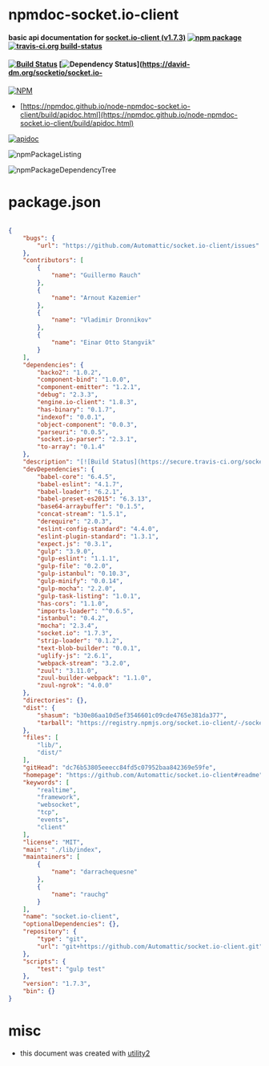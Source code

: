 # npmdoc-socket.io-client

#### basic api documentation for  [socket.io-client (v1.7.3)](https://github.com/Automattic/socket.io-client#readme)  [![npm package](https://img.shields.io/npm/v/npmdoc-socket.io-client.svg?style=flat-square)](https://www.npmjs.org/package/npmdoc-socket.io-client) [![travis-ci.org build-status](https://api.travis-ci.org/npmdoc/node-npmdoc-socket.io-client.svg)](https://travis-ci.org/npmdoc/node-npmdoc-socket.io-client)

#### [![Build Status](https://secure.travis-ci.org/socketio/socket.io-client.svg?branch=master)](http://travis-ci.org/socketio/socket.io-client) [![Dependency Status](https://david-dm.org/socketio/socket.io-client.svg)](https://david-dm.org/socketio/socket.io-

[![NPM](https://nodei.co/npm/socket.io-client.png?downloads=true&downloadRank=true&stars=true)](https://www.npmjs.com/package/socket.io-client)

- [https://npmdoc.github.io/node-npmdoc-socket.io-client/build/apidoc.html](https://npmdoc.github.io/node-npmdoc-socket.io-client/build/apidoc.html)

[![apidoc](https://npmdoc.github.io/node-npmdoc-socket.io-client/build/screenCapture.buildCi.browser.%252Ftmp%252Fbuild%252Fapidoc.html.png)](https://npmdoc.github.io/node-npmdoc-socket.io-client/build/apidoc.html)

![npmPackageListing](https://npmdoc.github.io/node-npmdoc-socket.io-client/build/screenCapture.npmPackageListing.svg)

![npmPackageDependencyTree](https://npmdoc.github.io/node-npmdoc-socket.io-client/build/screenCapture.npmPackageDependencyTree.svg)



# package.json

```json

{
    "bugs": {
        "url": "https://github.com/Automattic/socket.io-client/issues"
    },
    "contributors": [
        {
            "name": "Guillermo Rauch"
        },
        {
            "name": "Arnout Kazemier"
        },
        {
            "name": "Vladimir Dronnikov"
        },
        {
            "name": "Einar Otto Stangvik"
        }
    ],
    "dependencies": {
        "backo2": "1.0.2",
        "component-bind": "1.0.0",
        "component-emitter": "1.2.1",
        "debug": "2.3.3",
        "engine.io-client": "1.8.3",
        "has-binary": "0.1.7",
        "indexof": "0.0.1",
        "object-component": "0.0.3",
        "parseuri": "0.0.5",
        "socket.io-parser": "2.3.1",
        "to-array": "0.1.4"
    },
    "description": "[![Build Status](https://secure.travis-ci.org/socketio/socket.io-client.svg?branch=master)](http://travis-ci.org/socketio/socket.io-client) [![Dependency Status](https://david-dm.org/socketio/socket.io-client.svg)](https://david-dm.org/socketio/socket.io-",
    "devDependencies": {
        "babel-core": "6.4.5",
        "babel-eslint": "4.1.7",
        "babel-loader": "6.2.1",
        "babel-preset-es2015": "6.3.13",
        "base64-arraybuffer": "0.1.5",
        "concat-stream": "1.5.1",
        "derequire": "2.0.3",
        "eslint-config-standard": "4.4.0",
        "eslint-plugin-standard": "1.3.1",
        "expect.js": "0.3.1",
        "gulp": "3.9.0",
        "gulp-eslint": "1.1.1",
        "gulp-file": "0.2.0",
        "gulp-istanbul": "0.10.3",
        "gulp-minify": "0.0.14",
        "gulp-mocha": "2.2.0",
        "gulp-task-listing": "1.0.1",
        "has-cors": "1.1.0",
        "imports-loader": "^0.6.5",
        "istanbul": "0.4.2",
        "mocha": "2.3.4",
        "socket.io": "1.7.3",
        "strip-loader": "0.1.2",
        "text-blob-builder": "0.0.1",
        "uglify-js": "2.6.1",
        "webpack-stream": "3.2.0",
        "zuul": "3.11.0",
        "zuul-builder-webpack": "1.1.0",
        "zuul-ngrok": "4.0.0"
    },
    "directories": {},
    "dist": {
        "shasum": "b30e86aa10d5ef3546601c09cde4765e381da377",
        "tarball": "https://registry.npmjs.org/socket.io-client/-/socket.io-client-1.7.3.tgz"
    },
    "files": [
        "lib/",
        "dist/"
    ],
    "gitHead": "dc76b53805eeecc84fd5c07952baa842369e59fe",
    "homepage": "https://github.com/Automattic/socket.io-client#readme",
    "keywords": [
        "realtime",
        "framework",
        "websocket",
        "tcp",
        "events",
        "client"
    ],
    "license": "MIT",
    "main": "./lib/index",
    "maintainers": [
        {
            "name": "darrachequesne"
        },
        {
            "name": "rauchg"
        }
    ],
    "name": "socket.io-client",
    "optionalDependencies": {},
    "repository": {
        "type": "git",
        "url": "git+https://github.com/Automattic/socket.io-client.git"
    },
    "scripts": {
        "test": "gulp test"
    },
    "version": "1.7.3",
    "bin": {}
}
```



# misc
- this document was created with [utility2](https://github.com/kaizhu256/node-utility2)

